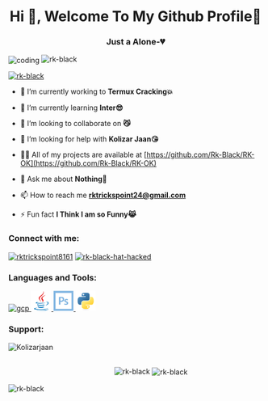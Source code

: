 
<h1 align="center">Hi 👋, Welcome To My Github Profile🙂</h1>
<h3 align="center">Just a Alone-💔</h3>
<img align="center" alt="coding" width="400" src="https://images.app.goo.gl/a3vYgED7hhpgSPXj8"
<p align="left"> <img src="https://komarev.com/ghpvc/?username=Safa-404&label=Profile%20views&color=0e75b6&style=flat" alt="rk-black" /> </p>

<p align="left"> <a href="https://github.com/ryo-ma/github-profile-trophy"><img src="https://github-profile-trophy.vercel.app/?username=rk-black" alt="rk-black" /></a> </p>

- 🔭 I’m currently working to **Termux Cracking💥**

- 🌱 I’m currently learning **Inter😎**

- 👯 I’m looking to collaborate on **😼**

- 🤝 I’m looking for help with **Kolizar Jaan😘**

- 👨‍💻 All of my projects are available at [https://github.com/Rk-Black/RK-OK](https://github.com/Rk-Black/RK-OK)

- 💬 Ask me about **Nothing🥱**

- 📫 How to reach me **rktrickspoint24@gmail.com**

- ⚡ Fun fact **I Think I am so Funny😹**

<h3 align="left">Connect with me:</h3>
<p align="left">
<a href="https://www.youtube.com/c/rktrickspoint8161" target="blank"><img align="center" src="https://raw.githubusercontent.com/rahuldkjain/github-profile-readme-generator/master/src/images/icons/Social/youtube.svg" alt="rktrickspoint8161" height="30" width="40" /></a>
<a href="https://www.hackerrank.com/rk-black-hat-hacked" target="blank"><img align="center" src="https://raw.githubusercontent.com/rahuldkjain/github-profile-readme-generator/master/src/images/icons/Social/hackerrank.svg" alt="rk-black-hat-hacked" height="30" width="40" /></a>
</p>

<h3 align="left">Languages and Tools:</h3>
<p align="left"> <a href="https://cloud.google.com" target="_blank" rel="noreferrer"> <img src="https://www.vectorlogo.zone/logos/google_cloud/google_cloud-icon.svg" alt="gcp" width="40" height="40"/> </a> <a href="https://www.java.com" target="_blank" rel="noreferrer"> <img src="https://raw.githubusercontent.com/devicons/devicon/master/icons/java/java-original.svg" alt="java" width="40" height="40"/> </a> <a href="https://www.photoshop.com/en" target="_blank" rel="noreferrer"> <img src="https://raw.githubusercontent.com/devicons/devicon/master/icons/photoshop/photoshop-line.svg" alt="photoshop" width="40" height="40"/> </a> <a href="https://www.python.org" target="_blank" rel="noreferrer"> <img src="https://raw.githubusercontent.com/devicons/devicon/master/icons/python/python-original.svg" alt="python" width="40" height="40"/> </a> </p>

<h3 align="left">Support:</h3>
<p><a href="https://ko-fi.com/Kolizarjaan"> <img align="left" src="https://cdn.ko-fi.com/cdn/kofi3.png?v=3" height="50" width="210" alt="Kolizarjaan" /></a></p><br><br>

<p><img align="left" src="https://github-readme-stats.vercel.app/api/top-langs?username=rk-black&show_icons=true&locale=en&layout=compact" alt="rk-black" /></p>

<p>&nbsp;<img align="center" src="https://github-readme-stats.vercel.app/api?username=rk-black&show_icons=true&locale=en" alt="rk-black" /></p>

<p><img align="center" src="https://github-readme-streak-stats.herokuapp.com/?user=rk-black&" alt="rk-black" /></p>

 











